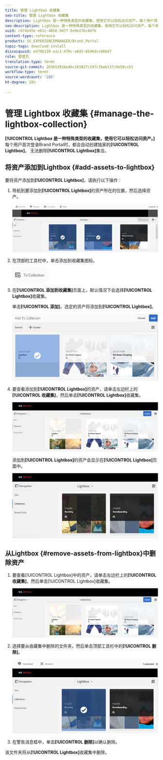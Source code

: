 ```yaml
---
title: 管理 Lightbox 收藏集
seo-title: 管理 Lightbox 收藏集
description: Lightbox 是一种特殊类型的收藏集，使用它可以轻松访问资产。每个用户首次登录Brand Portal时，都会自动创建一个专用的Lightbox。 无法删除Lightbox收藏集。
seo-description: Lightbox 是一种特殊类型的收藏集，使用它可以轻松访问资产。每个用户首次登录Brand Portal时，都会自动创建一个专用的Lightbox。 无法删除Lightbox收藏集。
uuid: c074e45e-e63c-4856-947f-5e9e27bc46fb
content-type: reference
products: SG_EXPERIENCEMANAGER/Brand_Portal
topic-tags: download-install
discoiquuid: ed79b120-a1c1-479c-a843-6546dcc660d7
role: 管理员
translation-type: tm+mt
source-git-commit: 263653916e4bc183827c197c3beb137c9e59ccb1
workflow-type: tm+mt
source-wordcount: '285'
ht-degree: 18%

---
```



# 管理 Lightbox 收藏集 {#manage-the-lightbox-collection}

**[!UICONTROL Lightbox 是一种特殊类型的收藏集，使用它可以轻松访问资产。]**&#x200B;每个用户首次登录Brand Portal时，都会自动创建独家的&#x200B;**[!UICONTROL Lightbox]**。 无法删除&#x200B;**[!UICONTROL Lightbox]**&#x200B;集合。

## 将资产添加到Lightbox {#add-assets-to-lightbox}

要将资产添加到&#x200B;**[!UICONTROL Lightbox]**，请执行以下操作：

1. 导航到要添加到&#x200B;**[!UICONTROL Lightbox]**&#x200B;的资产所在的位置，然后选择资产。

   ![](assets/link_sharing_assetselection.png)

1. 在顶部的工具栏中，单击添加到收藏集图标。

   ![](assets/add_to_collection.png)

1. 在&#x200B;**[!UICONTROL 添加到收藏集]**&#x200B;页面上，默认情况下会选择&#x200B;**[!UICONTROL Lightbox]**&#x200B;收藏集。

   单击&#x200B;**[!UICONTROL 添加]**。选定的资产将添加到&#x200B;**[!UICONTROL Lightbox]**。

   ![](assets/add_to_collectionlightbox.png)

1. 要查看添加到&#x200B;**[!UICONTROL Lightbox]**&#x200B;的资产，请单击左边栏上的&#x200B;**[!UICONTROL 收藏集]**，然后单击&#x200B;**[!UICONTROL Lightbox]**&#x200B;收藏集。

   ![](assets/collections_lightbox.png)

   添加到&#x200B;**[!UICONTROL Lightbox]**&#x200B;的资产会显示在&#x200B;**[!UICONTROL Lightbox]**&#x200B;页面中。

   ![](assets/added_to_collectionlightbox.png)

## 从Lightbox {#remove-assets-from-lightbox}中删除资产

1. 要查看[!UICONTROL Lightbox]中的资产，请单击左边栏上的&#x200B;**[!UICONTROL 收藏集]**，然后单击[!UICONTROL Lightbox]收藏集。

   ![](assets/collections_lightbox-1.png)

1. 选择要从收藏集中删除的文件夹，然后单击顶部工具栏中的&#x200B;**[!UICONTROL 删除]**。

   ![](assets/collections_lightboxdelete.png)

1. 在警告消息框中，单击&#x200B;**[!UICONTROL 删除]**&#x200B;以确认删除。

该文件夹将从&#x200B;**[!UICONTROL Lightbox]**&#x200B;收藏集中删除。
